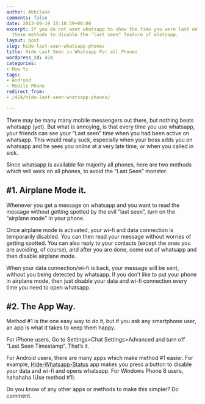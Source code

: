 ```yaml
---
author: Abhilash
comments: false
date: 2013-09-19 15:18:59+00:00
excerpt: If you do not want whatsapp to show the time you were last online, follow
  these methods to disable the "last seen" feature of whatsapp.
layout: post
slug: hide-last-seen-whatsapp-phones
title: Hide Last Seen in Whatsapp For all Phones
wordpress_id: 424
categories:
- How to
tags:
- Android
- Mobile Phone
redirect_from:
- /424/hide-last-seen-whatsapp-phones/

---
```


There may be many many mobile messengers out there, but nothing beats whatsapp (yet). But what is annoying, is that every time you use whatsapp, your friends can see your “Last seen” time when you had been active on whatsapp. This would really suck, especially when your boss adds you on whatsapp and he sees you online at a very late time, or when you called in sick.

Since whatsapp is available for majority all phones, here are two methods which will work on all phones, to avoid the “Last Seen” monster.


## #1. Airplane Mode it.


Whenever you get a message on whatsapp and you want to read the message without getting spotted by the evil “last seen”, turn on the “airplane mode” in your phone.

Once airplane mode is activated, your wi-fi and data connection is temporarily disabled. You can then read your message without worries of getting spotted. You can also reply to your contacts (except the ones you are avoiding, of course), and after you are done, come out of whatsapp and then disable airplane mode.

When your data connection/wi-fi is back, your message will be sent, without you being detected by whatsapp. If you don’t like to put your phone in airplane mode, then just disable your data and wi-fi connection every time you need to open whatsapp.


## #2. The App Way.


Method #1 is the one easy way to do it, but if you ask any smartphone user, an app is what it takes to keep them happy.

For iPhone users, Go to Settings>Chat Settings>Advanced and turn off “Last Seen Timestamp”. That’s it.

For Android users, there are many apps which make method #1 easier. For example, [Hide-Whatsapp-Status](https://play.google.com/store/apps/details?id=com.hidewhatsappstatus) app makes you press a button to disable your data and wi-fi and opens whatsapp. For Windows Phone 8 users, hahahaha (Use method #1).

Do you know of any other apps or methods to make this simpler? Do comment.
